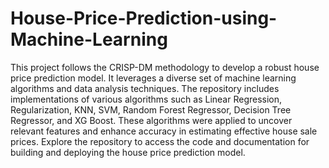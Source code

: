 # House-Price-Prediction-using-Machine-Learning
This project follows the CRISP-DM methodology to develop a robust house price prediction model.
It leverages a diverse set of machine learning algorithms and data analysis techniques.
The repository includes implementations of various algorithms such as Linear Regression, Regularization, KNN, SVM, Random Forest Regressor, Decision Tree Regressor, and XG Boost. 
These algorithms were applied to uncover relevant features and enhance accuracy in estimating effective house sale prices. Explore the repository to access the code and documentation for building and deploying the house price prediction model.
